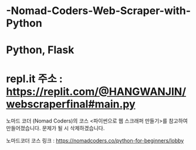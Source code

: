 # -Nomad-Coders-Web-Scraper-with-Python
# Python, Flask
# repl.it 주소 : https://replit.com/@HANGWANJIN/webscraperfinal#main.py

노마드 코더 (Nomad Coders)의 코스 <파이썬으로 웹 스크래퍼 만들기>를 참고하여 만들어졌습니다.
문제가 될 시 삭제하겠습니다.

노마드코더 코스 링크 : https://nomadcoders.co/python-for-beginners/lobby
